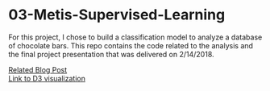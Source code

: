 # 03-Metis-Supervised-Learning  
For this project, I chose to build a classification model to analyze a database of chocolate bars. This repo contains the code related to the analysis and the final project presentation that was delivered on 2/14/2018.  
  
[Related Blog Post](https://laurachen.github.io/projects/project-chocolate/)   
[Link to D3 visualization](https://bl.ocks.org/LauraChen/raw/e6cf35cd59ed0a756467d9d35a7f0682/)  
